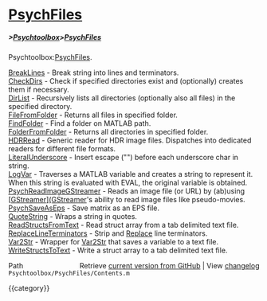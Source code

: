 # [PsychFiles](PsychFiles)
##### >[Psychtoolbox](Psychtoolbox)>[PsychFiles](PsychFiles)

Psychtoolbox:[PsychFiles](PsychFiles).  
  
  
  [BreakLines](BreakLines)              - Break string into lines and terminators.  
  [CheckDirs](CheckDirs)               - Check if specified directories exist and (optionally) creates them if necessary.  
  [DirList](DirList)                 - Recursively lists all directories (optionally also all files) in the specified directory.  
  [FileFromFolder](FileFromFolder)          - Returns all files in specified folder.  
  [FindFolder](FindFolder)              - Find a folder on MATLAB path.  
  [FolderFromFolder](FolderFromFolder)        - Returns all directories in specified folder.  
  [HDRRead](HDRRead)                 - Generic reader for HDR image files. Dispatches into dedicated readers for different file formats.  
  [LiteralUnderscore](LiteralUnderscore)       - Insert escape ("\") before each underscore char in string.  
  [LogVar](LogVar)                  - Traverses a MATLAB variable and creates a string to represent it. When this string is evaluated with EVAL, the original variable is obtained.  
  [PsychReadImageGStreamer](PsychReadImageGStreamer) - Reads an image file (or URL) by (ab)using [[GStreamer](GStreamer)][(GStreamer]((GStreamer))'s ability to read image files like pseudo-movies.  
  [PsychSaveAsEps](PsychSaveAsEps)          - Save matrix as an EPS file.  
  [QuoteString](QuoteString)             - Wraps a string in quotes.  
  [ReadStructsFromText](ReadStructsFromText)     - Read struct array from a tab delimited text file.  
  [ReplaceLineTerminators](ReplaceLineTerminators)  - Strip and [Replace](Replace) line terminators.  
  [Var2Str](Var2Str)                 - Wrapper for [Var2Str](Var2Str) that saves a variable to a text file.  
  [WriteStructsToText](WriteStructsToText)      - Write a struct array to a tab delimited text file.  




<div class="code_header" style="text-align:right;">
  <span style="float:left;">Path&nbsp;&nbsp;</span> <span class="counter">Retrieve <a href=
  "https://raw.github.com/Psychtoolbox-3/Psychtoolbox-3/beta/Psychtoolbox/PsychFiles/Contents.m">current version from GitHub</a> | View <a href=
  "https://github.com/Psychtoolbox-3/Psychtoolbox-3/commits/beta/Psychtoolbox/PsychFiles/Contents.m">changelog</a></span>
</div>
<div class="code">
  <code>Psychtoolbox/PsychFiles/Contents.m</code>
</div>

{{category}}